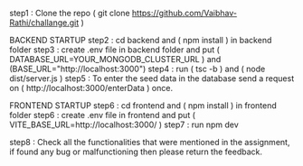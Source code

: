 
step1 : Clone the repo ( git clone https://github.com/Vaibhav-Rathi/challange.git )

BACKEND STARTUP
step2 : cd backend and ( npm install ) in backend folder
step3 : create .env file in backend folder and put ( DATABASE_URL=YOUR_MONGODB_CLUSTER_URL ) and (BASE_URL="http://localhost:3000")
step4 : run ( tsc -b ) and ( node dist/server.js ) 
step5 : To enter the seed data in the database send a request on ( http://localhost:3000/enterData ) once.

FRONTEND STARTUP
step6 : cd frontend and ( npm install ) in frontend folder
step6 : create .env file in frontend and put ( VITE_BASE_URL=http://localhost:3000/ )
step7 : run npm dev

step8 : Check all the functionalities that were mentioned in the assignment, if found any bug or malfunctioning then please return the feedback.